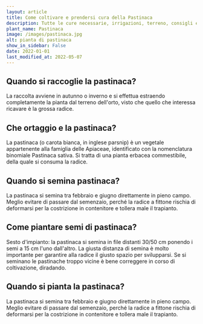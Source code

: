 ```yaml
---
layout: article
title: Come coltivare e prendersi cura della Pastinaca
description: Tutte le cure necessarie, irrigazioni, terreno, consigli e molto altro sulla coltivazione della Pastinaca
plant_name: Pastinaca
image: /images/pastinaca.jpg
alt: pianta di pastinaca
show_in_sidebar: False
date: 2022-01-01
last_modified_at: 2022-05-07
---
```


## Quando si raccoglie la pastinaca?

 La raccolta avviene in autunno o inverno e si effettua estraendo completamente la pianta dal terreno dell'orto, visto che quello che interessa ricavare è la grossa radice.

## Che ortaggio e la pastinaca?

La pastinaca (o carota bianca, in inglese parsnip) è un vegetale appartenente alla famiglia delle Apiaceae, identificato con la nomenclatura binomiale Pastinaca sativa. Si tratta di una pianta erbacea commestibile, della quale si consuma la radice.

## Quando si semina pastinaca?

La pastinaca si semina tra febbraio e giugno direttamente in pieno campo. Meglio evitare di passare dal semenzaio, perché la radice a fittone rischia di deformarsi per la costrizione in contenitore e tollera male il trapianto.

## Come piantare semi di pastinaca?

Sesto d'impianto: la pastinaca si semina in file distanti 30/50 cm ponendo i semi a 15 cm l'uno dall'altro. La giusta distanza di semina è molto importante per garantire alla radice il giusto spazio per svilupparsi. Se si seminano le pastinache troppo vicine è bene correggere in corso di coltivazione, diradando.

## Quando si pianta la pastinaca?

 La pastinaca si semina tra febbraio e giugno direttamente in pieno campo. Meglio evitare di passare dal semenzaio, perché la radice a fittone rischia di deformarsi per la costrizione in contenitore e tollera male il trapianto.

